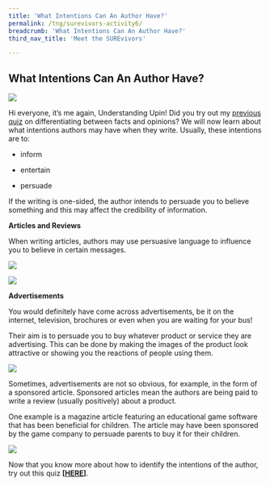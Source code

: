 ```yaml
---
title: 'What Intentions Can An Author Have?'
permalink: /tng/surevivors-activity6/
breadcrumb: 'What Intentions Can An Author Have?'
third_nav_title: 'Meet the SUREvivors'

---
```



## **What Intentions Can An Author Have?**

![](https://sure.nlb.gov.sg/images/SURE-Activity6-feature-image.jpg)

Hi everyone, it’s me again, Understanding Upin! Did you try out my [previous quiz](https://sure.nlb.gov.sg/tng/surevivors-activity5/) on differentiating between facts and opinions? We will now learn about what intentions authors may have when they write. Usually, these intentions are to:

- inform

- entertain

- persuade

   

If the writing is one-sided, the author intends to persuade you to believe something and this may affect the credibility of information. 

 

**Articles and Reviews**

When writing articles, authors may use persuasive language to influence you to believe in certain messages. 

![](https://sure.nlb.gov.sg/images/surevivors-act6-01.JPG)



![](https://sure.nlb.gov.sg/images/surevivors-act6-02.JPG)



**Advertisements**

You would definitely have come across advertisements, be it on the internet, television, brochures or even when you are waiting for your bus! 

Their aim is to persuade you to buy whatever product or service they are advertising. This can be done by making the images of the product look attractive or showing you the reactions of people using them.

![](https://sure.nlb.gov.sg/images/surevivors-act6-03.JPG)



Sometimes, advertisements are not so obvious, for example, in the form of a sponsored article. Sponsored articles mean the authors are being paid to write a review (usually positively) about a product. 

One example is a magazine article featuring an educational game software that has been beneficial for children. The article may have been sponsored by the game company to persuade parents to buy it for their children.



![](https://sure.nlb.gov.sg/images/surevivors-act6-04.JPG)



Now that you know more about how to identify the intentions of the author, try out this quiz **[[HERE](https://go.gov.sg/surevivor-activity6)]**.